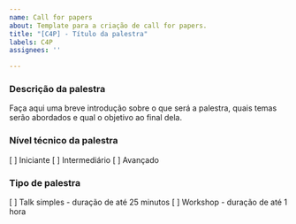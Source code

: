 ```yaml
---
name: Call for papers
about: Template para a criação de call for papers.
title: "[C4P] - Título da palestra"
labels: C4P
assignees: ''

---
```


### Descrição da palestra

Faça aqui uma breve introdução sobre o que será a palestra, quais temas serão abordados e qual o objetivo ao final dela.

### Nível técnico da palestra
[ ] Iniciante
[ ] Intermediário
[ ] Avançado

### Tipo de palestra
[ ] Talk simples - duração de até 25 minutos
[ ] Workshop - duração de até 1 hora
